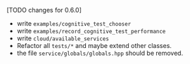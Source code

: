 [TODO changes for 0.6.0]

* write `examples/cognitive_test_chooser`
* write `examples/record_cognitive_test_performance`
* write `cloud/available_services`
* Refactor all `tests/*` and maybe extend other classes.
* the file `service/globals/globals.hpp` should be removed.
